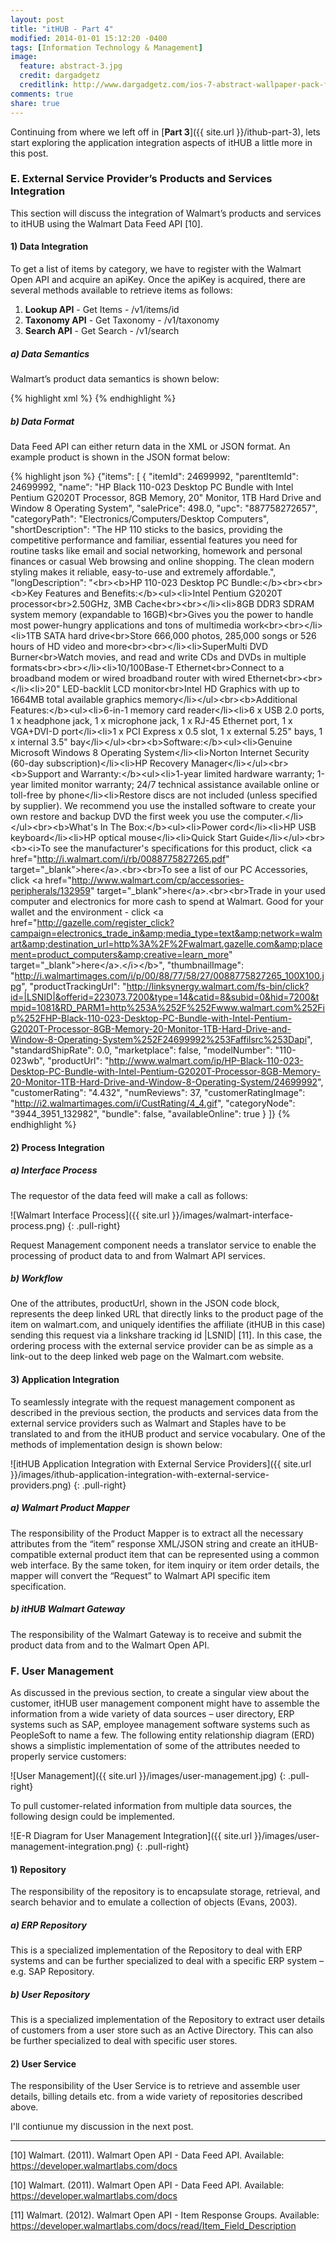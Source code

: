 ```yaml
---
layout: post
title: "itHUB - Part 4"
modified: 2014-01-01 15:12:20 -0400
tags: [Information Technology & Management]
image:
  feature: abstract-3.jpg
  credit: dargadgetz
  creditlink: http://www.dargadgetz.com/ios-7-abstract-wallpaper-pack-for-iphone-5-and-ipod-touch-retina/
comments: true
share: true
---
```

Continuing from where we left off in [**Part 3**]({{ site.url }}/ithub-part-3), lets start exploring the application integration aspects of itHUB a little more in this post.

### E.   External Service Provider’s Products and Services Integration
This section will discuss the integration of Walmart’s products and services to itHUB using the Walmart Data Feed API [10].  

#### 1)  Data Integration
To get a list of items by category, we have to register with the Walmart Open API and acquire an apiKey. Once the apiKey is acquired, there are several methods available to retrieve items as follows:

1. **Lookup API** - Get Items - /v1/items/id
2. **Taxonomy API** - Get Taxonomy - /v1/taxonomy
3. **Search API** - Get Search - /v1/search

##### a) Data Semantics
Walmart’s product data semantics is shown below:

{% highlight xml %}
<items>
    <item>
        <itemId></itemId>
        <parentItemId></parentItemId>
        <name></name>
        <salePrice></salePrice>
        <upc></upc>
        <categoryPath></categoryPath>
        <shortDescription></shortDescription>
        <longDescription></longDescription>
        <thumbnailImage></thumbnailImage>
        <productTrackingUrl></productTrackingUrl>
        <standardShipRate></standardShipRate>
        <marketplace></marketplace>
        <modelNumber></modelNumber>
        <productUrl></productUrl>
        <customerRating></customerRating>
        <numReviews></numReviews>
        <customerRatingImage></customerRatingImage>
        <categoryNode></categoryNode>
        <bundle></bundle>
        <availableOnline></availableOnline>
    </item>
</items>
{% endhighlight %}

##### b) Data Format
Data Feed API can either return data in the XML or JSON format. An example product is shown in the JSON format below:

{% highlight json %}
{"items": [
    {
        "itemId": 24699992,
        "parentItemId": 24699992,
        "name": "HP Black 110-023 Desktop PC Bundle with Intel Pentium G2020T Processor, 8GB Memory, 20\" Monitor, 1TB Hard Drive and Window 8 Operating System",
        "salePrice": 498.0,
        "upc": "887758272657",
        "categoryPath": "Electronics/Computers/Desktop Computers",
        "shortDescription": "The HP 110 sticks to the basics, providing the competitive performance and familiar, essential features you need for routine tasks like email and social networking, homework and personal finances or casual Web browsing and online shopping. The clean modern styling makes it reliable, easy-to-use and extremely affordable.",
        "longDescription": "&lt;br&gt;&lt;b&gt;HP 110-023 Desktop PC Bundle:&lt;/b&gt;&lt;br&gt;&lt;br&gt;&lt;b&gt;Key Features and Benefits:&lt;/b&gt;&lt;ul&gt;&lt;li&gt;Intel Pentium G2020T processor&lt;br&gt;2.50GHz, 3MB Cache&lt;br&gt;&lt;br&gt;&lt;/li&gt;&lt;li&gt;8GB DDR3 SDRAM system memory (expandable to 16GB)&lt;br&gt;Gives you the power to handle most power-hungry applications and tons of multimedia work&lt;br&gt;&lt;br&gt;&lt;/li&gt;&lt;li&gt;1TB SATA hard drive&lt;br&gt;Store 666,000 photos, 285,000 songs or 526 hours of HD video and more&lt;br&gt;&lt;br&gt;&lt;/li&gt;&lt;li&gt;SuperMulti DVD Burner&lt;br&gt;Watch movies, and read and write CDs and DVDs in multiple formats&lt;br&gt;&lt;br&gt;&lt;/li&gt;&lt;li&gt;10/100Base-T Ethernet&lt;br&gt;Connect to a broadband modem or wired broadband router with wired Ethernet&lt;br&gt;&lt;br&gt;&lt;/li&gt;&lt;li&gt;20&quot; LED-backlit LCD monitor&lt;br&gt;Intel HD Graphics with up to 1664MB total available graphics memory&lt;/li&gt;&lt;/ul&gt;&lt;br&gt;&lt;b&gt;Additional Features:&lt;/b&gt;&lt;ul&gt;&lt;li&gt;6-in-1 memory card reader&lt;/li&gt;&lt;li&gt;6 x USB 2.0 ports, 1 x headphone jack, 1 x microphone jack, 1 x RJ-45 Ethernet port, 1 x VGA+DVI-D port&lt;/li&gt;&lt;li&gt;1 x PCI Express x 0.5 slot, 1 x external 5.25&quot; bays, 1 x internal 3.5&quot; bay&lt;/li&gt;&lt;/ul&gt;&lt;br&gt;&lt;b&gt;Software:&lt;/b&gt;&lt;ul&gt;&lt;li&gt;Genuine Microsoft Windows 8 Operating System&lt;/li&gt;&lt;li&gt;Norton Internet Security (60-day subscription)&lt;/li&gt;&lt;li&gt;HP Recovery Manager&lt;/li&gt;&lt;/ul&gt;&lt;br&gt;&lt;b&gt;Support and Warranty:&lt;/b&gt;&lt;ul&gt;&lt;li&gt;1-year limited hardware warranty; 1-year limited monitor warranty; 24/7 technical assistance available online or toll-free by phone&lt;/li&gt;&lt;li&gt;Restore discs are not included (unless specified by supplier). We recommend you use the installed software to create your own restore and backup DVD the first week you use the computer.&lt;/li&gt;&lt;/ul&gt;&lt;br&gt;&lt;b&gt;What's In The Box:&lt;/b&gt;&lt;ul&gt;&lt;li&gt;Power cord&lt;/li&gt;&lt;li&gt;HP USB keyboard&lt;/li&gt;&lt;li&gt;HP optical mouse&lt;/li&gt;&lt;li&gt;Quick Start Guide&lt;/li&gt;&lt;/ul&gt;&lt;br&gt;&lt;b&gt;&lt;i&gt;To see the manufacturer's specifications for this product, click &lt;a href=&quot;http://i.walmart.com/i/rb/0088775827265.pdf&quot; target=&quot;_blank&quot;&gt;here&lt;/a&gt;.&lt;br&gt;&lt;br&gt;To see a list of our PC Accessories, click &lt;a href=&quot;http://www.walmart.com/cp/accessories-peripherals/132959&quot; target=&quot;_blank&quot;&gt;here&lt;/a&gt;.&lt;br&gt;&lt;br&gt;Trade in your used computer and electronics for more cash to spend at Walmart. Good for your wallet and the environment - click &lt;a href=&quot;http://gazelle.com/register_click?campaign=electronics_trade_in&amp;media_type=text&amp;network=walmart&amp;destination_url=http%3A%2F%2Fwalmart.gazelle.com&amp;placement=product_computers&amp;creative=learn_more&quot; target=&quot;_blank&quot;&gt;here&lt;/a&gt;.&lt;/i&gt;&lt;/b&gt;",
        "thumbnailImage": "http://i.walmartimages.com/i/p/00/88/77/58/27/0088775827265_100X100.jpg",
        "productTrackingUrl": "http://linksynergy.walmart.com/fs-bin/click?id=|LSNID|&offerid=223073.7200&type=14&catid=8&subid=0&hid=7200&tmpid=1081&RD_PARM1=http%253A%252F%252Fwww.walmart.com%252Fip%252FHP-Black-110-023-Desktop-PC-Bundle-with-Intel-Pentium-G2020T-Processor-8GB-Memory-20-Monitor-1TB-Hard-Drive-and-Window-8-Operating-System%252F24699992%253Faffilsrc%253Dapi",
        "standardShipRate": 0.0,
        "marketplace": false,
        "modelNumber": "110-023wb",
        "productUrl": "http://www.walmart.com/ip/HP-Black-110-023-Desktop-PC-Bundle-with-Intel-Pentium-G2020T-Processor-8GB-Memory-20-Monitor-1TB-Hard-Drive-and-Window-8-Operating-System/24699992",
        "customerRating": "4.432",
        "numReviews": 37,
        "customerRatingImage": "http://i2.walmartimages.com/i/CustRating/4_4.gif",
        "categoryNode": "3944_3951_132982",
        "bundle": false,
        "availableOnline": true
    }
]}
{% endhighlight %}

#### 2)  Process Integration

##### a) Interface Process
The requestor of the data feed will make a call as follows:

![Walmart Interface Process]({{ site.url }}/images/walmart-interface-process.png)
{: .pull-right}

Request Management component needs a translator service to enable the processing of product data to and from Walmart API services. 

##### b) Workflow
One of the attributes, productUrl, shown in the JSON code block, represents the deep linked URL that directly links to the product page of the item on walmart.com, and uniquely identifies the affiliate (itHUB in this case) sending this request via a linkshare tracking id |LSNID| [11]. In this case, the ordering process with the external service provider can be as simple as a link-out to the deep linked web page on the Walmart.com website.

#### 3)  Application Integration
To seamlessly integrate with the request management component as described in the previous section, the products and services data from the external service providers such as Walmart and Staples have to be translated to and from the itHUB product and service vocabulary. One of the methods of implementation design is shown below:

![itHUB Application Integration with External Service Providers]({{ site.url }}/images/ithub-application-integration-with-external-service-providers.png)
{: .pull-right}

##### a) Walmart Product Mapper
The responsibility of the Product Mapper is to extract all the necessary attributes from the “item” response XML/JSON string and create an itHUB-compatible external product item that can be represented using a common web interface. By the same token, for item inquiry or item order details, the mapper will convert the “Request” to Walmart API specific item specification.

##### b) itHUB Walmart Gateway 
The responsibility of the Walmart Gateway is to receive and submit the product data from and to the Walmart Open API. 

### F.   User Management
As discussed in the previous section, to create a singular view about the customer, itHUB user management component might have to assemble the information from a wide variety of data sources – user directory, ERP systems such as SAP, employee management software systems such as PeopleSoft to name a few. The following entity relationship diagram (ERD) shows a simplistic implementation of some of the attributes needed to properly service customers:

![User Management]({{ site.url }}/images/user-management.jpg)
{: .pull-right}

To pull customer-related information from multiple data sources, the following design could be implemented.

![E-R Diagram for User Management Integration]({{ site.url }}/images/user-management-integration.png)
{: .pull-right}

#### 1)  Repository
The responsibility of the repository is to encapsulate storage, retrieval, and search behavior and to emulate a collection of objects (Evans, 2003).  

##### a) ERP Repository
This is a specialized implementation of the Repository to deal with ERP systems and can be further specialized to deal with a specific ERP system – e.g. SAP Repository.

##### b) User Repository
This is a specialized implementation of the Repository to extract user details of customers from a user store such as an Active Directory. This can also be further specialized to deal with specific user stores.

#### 2)  User Service
The responsibility of the User Service is to retrieve and assemble user details, billing details etc. from a wide variety of repositories described above.

I'll contiunue my discussion in the next post.

---
[10]    Walmart. (2011). Walmart Open API - Data Feed API. Available: https://developer.walmartlabs.com/docs

[10]    Walmart. (2011). Walmart Open API - Data Feed API. Available: https://developer.walmartlabs.com/docs

[11]    Walmart. (2012). Walmart Open API - Item Response Groups. Available: https://developer.walmartlabs.com/docs/read/Item_Field_Description

